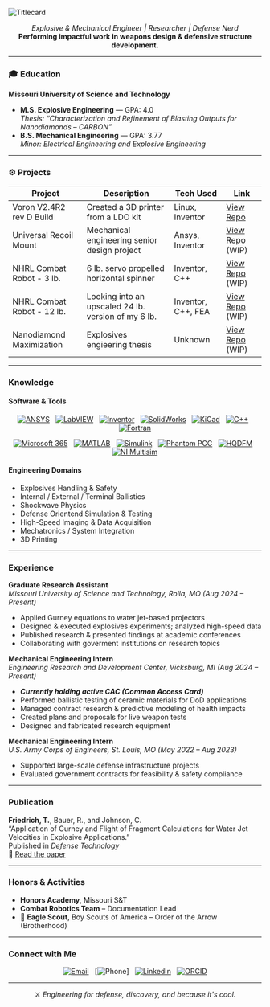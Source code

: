 <!-- GitHub README.md for Tate B. Friedrich -->

![Titlecard](https://github.com/Tate-Friedrich/Tate-Friedrich/blob/main/Titlecard.gif)

<p align="center">
  <em>Explosive & Mechanical Engineer | Researcher | Defense Nerd</em><br>
  <strong>Performing impactful work in weapons design & defensive structure development.</strong>
</p>

---

### 🎓 Education

**Missouri University of Science and Technology**  
- **M.S. Explosive Engineering** — GPA: 4.0  
  _Thesis: “Characterization and Refinement of Blasting Outputs for Nanodiamonds – CARBON”_  
- **B.S. Mechanical Engineering** — GPA: 3.77  
  _Minor: Electrical Engineering and Explosive Engineering_  

---

### ⚙️ Projects

| Project                    | Description                                                  | Tech Used            | Link                                                                        |
|----------------------------|--------------------------------------------------------------|----------------------|-----------------------------------------------------------------------------|
| Voron V2.4R2 rev D Build   | Created a 3D printer from a LDO kit                          | Linux, Inventor      | [View Repo](https://github.com/Tate-Friedrich/Project-Voron2.4)             |
| Universal Recoil Mount     | Mechanical engineering senior design project                 | Ansys, Inventor      | [View Repo](https://github.com/Tate-Friedrich/Project-MechSeniorProj) (WIP) |
| NHRL Combat Robot - 3 lb.  | 6 lb. servo propelled horizontal spinner                     | Inventor, C++        | [View Repo](https://github.com/Tate-Friedrich/Project-NHRL.HW3lb) (WIP)     |
| NHRL Combat Robot - 12 lb. | Looking into an upscaled 24 lb. version of my 6 lb.          | Inventor, C++, FEA   | [View Repo](https://github.com/Tate-Friedrich/Project-NHRL.HW12lb) (WIP)    |
| Nanodiamond Maximization   | Explosives engieering thesis                                 | Unknown              | [View Repo](https://github.com/Tate-Friedrich/Project-ExpThesis) (WIP)      |

---

### Knowledge

#### Software & Tools

<div align="center">

[![ANSYS](https://img.shields.io/badge/%20-white?style=for-the-badge&logo=ansys&logoColor=black&logoSize=auto)](https://www.ansys.com)
&nbsp;
[![LabVIEW](https://img.shields.io/badge/%20Labview-white?style=for-the-badge&logo=labview&logoColor=black&logoSize=auto)](https://www.ni.com/en-us/shop/labview.html)
&nbsp;
[![Inventor](https://img.shields.io/badge/%20Autodesk-white?style=for-the-badge&logo=autodesk&logoColor=black&logoSize=auto)](https://www.autodesk.com/products/inventor)
&nbsp;
[![SolidWorks](https://img.shields.io/badge/%20Solidworks-white?style=for-the-badge&logo=dassaultsystemes&logoColor=%23005386&logoSize=auto)](https://www.solidworks.com/)
&nbsp;
[![KiCad](https://img.shields.io/badge/%20-white?style=for-the-badge&logo=kicad&logoColor=%23314CB0&logoSize=auto)](https://kicad.org/)
&nbsp;
[![C++](https://img.shields.io/badge/%20C++-white?style=for-the-badge&logo=C%2B%2B&logoColor=%2300599C&logoSize=auto)](https://isocpp.org/)
&nbsp;
[![Fortran](https://img.shields.io/badge/Fortran-white?style=for-the-badge&logo=fortran&logoColor=%23734F96&logoSize=auto)](https://www.fortran-lang.org)


</div>

<div align="center">

[![Microsoft 365](https://img.shields.io/badge/Microsoft%20365-white?style=for-the-badge&logo=microsoft-office&logoColor=white)](https://www.microsoft.com/en-us/microsoft-365)
&nbsp;
[![MATLAB](https://img.shields.io/badge/MATLAB-white?style=for-the-badge&logo=mathworks&logoColor=white)](https://www.mathworks.com/products/matlab.html)
&nbsp;
[![Simulink](https://img.shields.io/badge/Simulink-white?style=for-the-badge&logo=mathworks&logoColor=white)](https://www.mathworks.com/products/simulink.html)
&nbsp;
[![Phantom PCC](https://img.shields.io/badge/Phantom_PCC-white?style=for-the-badge&logo=camera)](https://www.phantomhighspeed.com/resourcesandsupport/phantomresources/pccsoftware)
&nbsp;
[![HQDFM](https://img.shields.io/badge/HQDFM-white?style=for-the-badge&logo=code)](https://www.nextpcb.com)
&nbsp;
[![NI Multisim](https://img.shields.io/badge/NI%20Multisim-white?style=for-the-badge&logo=code)](https://www.multisim.com)

</div>


#### Engineering Domains
- Explosives Handling & Safety
- Internal / External / Terminal Ballistics
- Shockwave Physics
- Defense Orientend Simulation & Testing
- High-Speed Imaging & Data Acquisition  
- Mechatronics / System Integration
- 3D Printing

---

### Experience

**Graduate Research Assistant**  
_Missouri University of Science and Technology, Rolla, MO (Aug 2024 – Present)_  
- Applied Gurney equations to water jet-based projectors  
- Designed & executed explosives experiments; analyzed high-speed data  
- Published research & presented findings at academic conferences
- Collaborating with goverment institutions on research topics

**Mechanical Engineering Intern**  
_Engineering Research and Development Center, Vicksburg, MI (Aug 2024 – Present)_  
- ***Currently holding active CAC (Common Access Card)***  
- Performed ballistic testing of ceramic materials for DoD applications  
- Managed contract research & predictive modeling of health impacts  
- Created plans and proposals for live weapon tests  
- Designed and fabricated research equipment

**Mechanical Engineering Intern**  
_U.S. Army Corps of Engineers, St. Louis, MO (May 2022 – Aug 2023)_  
- Supported large-scale defense infrastructure projects  
- Evaluated government contracts for feasibility & safety compliance  

---

### Publication

**Friedrich, T.**, Bauer, R., and Johnson, C.  
“Application of Gurney and Flight of Fragment Calculations for Water Jet Velocities in Explosive Applications.”  
Published in _Defense Technology_  
📎 [Read the paper](https://doi.org/10.1016/j.dt.2025.03.010)

---

### Honors & Activities

- **Honors Academy**, Missouri S&T  
- **Combat Robotics Team** – Documentation Lead  
- 🦅 **Eagle Scout**, Boy Scouts of America – Order of the Arrow (Brotherhood)

---

### Connect with Me

<div align="center">

[![Email](https://img.shields.io/badge/Email-tateb.friedrich%40gmail.com-blue?style=for-the-badge&logo=gmail)](mailto:tateb.friedrich@gmail.com)
&nbsp;
[![Phone](https://img.shields.io/badge/Phone-573--275--8118-blue?style=for-the-badge&logo=linkedin)]
&nbsp;
[![LinkedIn](https://img.shields.io/badge/LinkedIn-Tate%20Friedrich-blue?style=for-the-badge&logo=linkedin)](https://www.linkedin.com/in/tate-friedrich-835b1321b)
&nbsp;
[![ORCID](https://img.shields.io/badge/ORCID-0009--0003--1121--5728-green?style=for-the-badge&logo=orcid)](https://orcid.org/0009-0003-1121-5728)

</div>

---

<p align="center">
  ⚔️ <em>Engineering for defense, discovery, and because it's cool.</em>  
</p>
